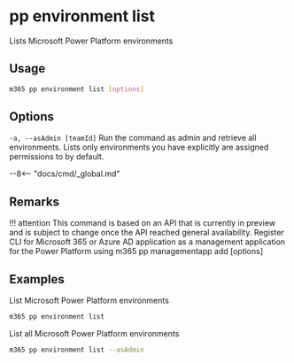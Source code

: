 # pp environment list

Lists Microsoft Power Platform environments

## Usage

```sh
m365 pp environment list [options]
```

## Options

`-a, --asAdmin [teamId]`
Run the command as admin and retrieve all environments. Lists only environments you have explicitly are assigned permissions to by default.

--8<-- "docs/cmd/_global.md"

## Remarks

!!! attention
    This command is based on an API that is currently in preview and is subject to change once the API reached general availability.
    Register CLI for Microsoft 365 or Azure AD application as a management application for the Power Platform using 
    m365 pp managementapp add [options] 

## Examples

List Microsoft Power Platform environments

```sh
m365 pp environment list
```

List all Microsoft Power Platform environments

```sh
m365 pp environment list --asAdmin
```
